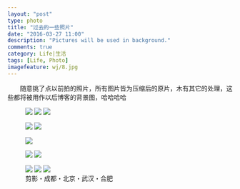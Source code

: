 ```yaml
---
layout: "post"
type: photo
title: "过去的一些照片"
date: "2016-03-27 11:00"
description: "Pictures will be used in background."
comments: true
category: Life|生活
tags: [Life, Photo]
imagefeature: wj/8.jpg
---
```

&emsp;&emsp;随意挑了点以前拍的照片，所有图片皆为压缩后的原片，木有其它的处理，这些都将被用作以后博客的背景图，哈哈哈哈

<!--more-->

<figure class="third">
	<a href="{{ site.url }}/images/wj/47.jpg"><img src="{{ site.url }}/images/wj/47.jpg"></a>
	<a href="{{ site.url }}/images/wj/94.jpg"><img src="{{ site.url }}/images/wj/94.jpg"></a>
	<a href="{{ site.url }}/images/wj/27.jpg"><img src="{{ site.url }}/images/wj/27.jpg"></a>
</figure>
<figure class="half">
	<a href="{{ site.url }}/images/wj/25.jpg"><img src="{{ site.url }}/images/wj/25.jpg"></a>
	<a href="{{ site.url }}/images/wj/3.jpg"><img src="{{ site.url }}/images/wj/3.jpg"></a>
</figure>
<figure>
	<a href="{{ site.url }}/images/wj/6.jpg"><img src="{{ site.url }}/images/wj/6.jpg"></a>
</figure>
<figure class="half">
	<a href="{{ site.url }}/images/wj/50.jpg"><img src="{{ site.url }}/images/wj/50.jpg"></a>
	<a href="{{ site.url }}/images/wj/8.jpg"><img src="{{ site.url }}/images/wj/8.jpg"></a>
</figure>
<figure class="third">
	<a href="{{ site.url }}/images/wj/96.jpg"><img src="{{ site.url }}/images/wj/96.jpg"></a>
	<a href="{{ site.url }}/images/wj/97.jpg"><img src="{{ site.url }}/images/wj/97.jpg"></a>
	<a href="{{ site.url }}/images/wj/46.jpg"><img src="{{ site.url }}/images/wj/46.jpg"></a>
	<figcaption>剪影・成都・北京・武汉・合肥</figcaption>
</figure>
